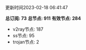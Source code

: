 更新时间2023-02-18 06:41:47

**总订阅: 73**
**总节点: 911**
**有效节点: 284**
- v2ray节点: 187
- ss节点: 95
- trojan节点: 2
